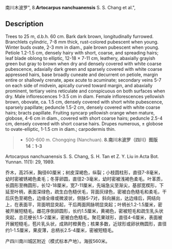 南川木波罗",
8.**Artocarpus nanchuanensis** S. S. Chang et al.",

## Description
Trees to 25 m, d.b.h. 60 cm. Bark dark brown, longitudinally furrowed. Branchlets cylindric, 7-8 mm thick, rust-colored pubescent when young. Winter buds ovate, 2-3 mm in diam., pale brown pubescent when young. Petiole 1.2-1.5 cm, densely hairy with short, coarse, and spreading hairs; leaf blade oblong to elliptic, 12-18 × 7-11 cm, leathery, abaxially grayish green but gray to brown when dry and densely covered with white coarse pubescence, adaxially dark green and sparsely covered with white coarse appressed hairs, base broadly cuneate and decurrent on petiole, margin entire or shallowly crenate, apex acute to acuminate; secondary veins 5-7 on each side of midvein, apically curved toward margin, and abaxially prominent, tertiary veins reticulate and conspicuous on both surfaces when dry. Male inflorescences 1-3.5 cm in diam. Female inflorescences yellowish brown, obovate, ca. 1.5 cm, densely covered with short white pubescence, sparsely papillate; peduncle 1.5-2 cm, densely covered with white coarse hairs; bracts papillate. Fruiting syncarp yellowish orange when mature, globose, 4-6 cm in diam., covered with short coarse hairs; peduncle 2.5-4 cm, densely covered with short coarse hairs. Drupes numerous, ± globose to ovate-elliptic, 1-1.5 cm in diam.; carpodermis thin.

> * 500-600 m. Chongqing (Nanchuan).
**8.南川木波罗（四川）图版14：1-3**

Artocarpus nanchuanensis S. S. Chang, S. H. Tan et Z. Y. Liu in Acta Bot. Yunnan. 11(1): 29, 1989.

乔木，高25米，胸径60厘米；树皮深褐色，纵裂；小枝圆柱形，直径7-8毫米，幼时密被锈褐色柔毛；冬芽卵圆，直径2-3毫米，幼时密被浅褐色柔毛。叶革质，长圆形至椭圆形，长12-18厘米，宽7-11厘米，先端急尖至渐尖，基部宽楔形，下延至叶柄，表面深绿色，疏生白色糙伏毛，背面灰绿色，密被白色糙毛和柔毛，干后灰色至褐色，边缘全缘或微波状，侧脉5-7对，斜向展出，达边缘后，网结向上，在表面平，背面明显突起，干后两面网脉明显突起；叶柄长1.2-1.5厘米，密被开展短糙毛。雌花序倒卵圆形，长约1.5厘米，黄褐色，密被短毛和疏生乳头状突起，总花梗长1.5-2厘米，密被白色糙毛。聚花果球形，直径4-6厘米，表面被开展短糙毛，苞片乳头状，成熟时橙黄色；核果多数，近球形或卵状椭圆形，直径约1-1.5厘米，果皮薄，总柄长2.5-4厘米，密被短糙毛。

产四川南川城区附近（模式标本产地）。海拔560米。
